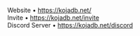 Website • https://kojadb.net/ <br>
Invite • https://kojadb.net/invite <br>
Discord Server • https://kojadb.net/discord <br>

